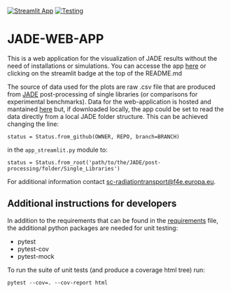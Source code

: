 [![Streamlit App](https://static.streamlit.io/badges/streamlit_badge_black_white.svg)](https://jade-web-app-q4gmytmvbalfgbgjdnfifr.streamlit.app/)
[![Testing](https://github.com/JADE-V-V/JADE-WEB-APP/actions/workflows/pytest.yml/badge.svg?branch=master)](https://github.com/JADE-V-V/JADE-WEB-APP/actions/workflows/pytest.yml)

# JADE-WEB-APP

This is a web application for the visualization of JADE results without the need of installations or simulations. You can accesse the app [here](https://jade-web-app-q4gmytmvbalfgbgjdnfifr.streamlit.app/) or clicking on the streamlit badge at the top of the README.md

The source of data used for the plots are raw .csv file that are produced from [JADE](https://github.com/JADE-V-V/JADE) post-processing of single libraries (or comparisons for experimental benchmarks). Data for the web-application is hosted and mantained [here](https://github.com/JADE-V-V/JADE-RAW-RESULTS) but, if downloaded locally, the app could be set to read the data directly from a local JADE folder structure. This can be achieved changing the line:

```status = Status.from_github(OWNER, REPO, branch=BRANCH)```

in the ``app_streamlit.py`` module to:

```status = Status.from_root('path/to/the/JADE/post-processing/folder/Single_Libraries')```

For additional information contact sc-radiationtransport@f4e.europa.eu.

## Additional instructions for developers

In addition to the requirements that can be found in the [requirements](./requirements.txt) file, the additional python packages are needed for unit testing:

- pytest
- pytest-cov
- pytest-mock

To run the suite of unit tests (and produce a coverage html tree) run:

```pytest --cov=. --cov-report html```